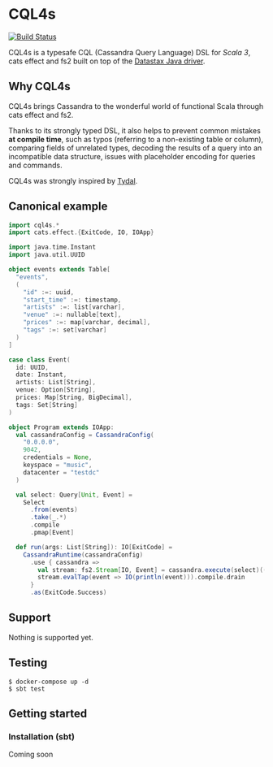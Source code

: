 # CQL4s

[![Build Status](https://travis-ci.com/epifab/cql4s.svg?branch=main)](https://travis-ci.com/epifab/cql4s)

CQL4s is a typesafe CQL (Cassandra Query Language) DSL for *Scala 3*, cats effect and fs2 
built on top of the [Datastax Java driver](https://github.com/datastax/java-driver).


## Why CQL4s

CQL4s brings Cassandra to the wonderful world of functional Scala through cats effect and fs2.

Thanks to its strongly typed DSL, it also helps to prevent common mistakes **at compile time**, such as 
typos (referring to a non-existing table or column),
comparing fields of unrelated types, 
decoding the results of a query into an incompatible data structure,
issues with placeholder encoding for queries and commands.

CQL4s was strongly inspired by [Tydal](https://github.com/epifab/tydal3).



## Canonical example

```scala
import cql4s.*
import cats.effect.{ExitCode, IO, IOApp}

import java.time.Instant
import java.util.UUID

object events extends Table[
  "events",
  (
    "id" :=: uuid,
    "start_time" :=: timestamp,
    "artists" :=: list[varchar],
    "venue" :=: nullable[text],
    "prices" :=: map[varchar, decimal],
    "tags" :=: set[varchar]
  )
]

case class Event(
  id: UUID,
  date: Instant,
  artists: List[String],
  venue: Option[String],
  prices: Map[String, BigDecimal],
  tags: Set[String]
)

object Program extends IOApp:
  val cassandraConfig = CassandraConfig(
    "0.0.0.0",
    9042,
    credentials = None,
    keyspace = "music",
    datacenter = "testdc"
  )

  val select: Query[Unit, Event] =
    Select
      .from(events)
      .take(_.*)
      .compile
      .pmap[Event]

  def run(args: List[String]): IO[ExitCode] =
    CassandraRuntime(cassandraConfig)
      .use { cassandra =>
        val stream: fs2.Stream[IO, Event] = cassandra.execute(select)(())
        stream.evalTap(event => IO(println(event))).compile.drain
      }
      .as(ExitCode.Success)
```

## Support

Nothing is supported yet.


## Testing

```shell
$ docker-compose up -d
$ sbt test
```


## Getting started

### Installation (sbt)

Coming soon
